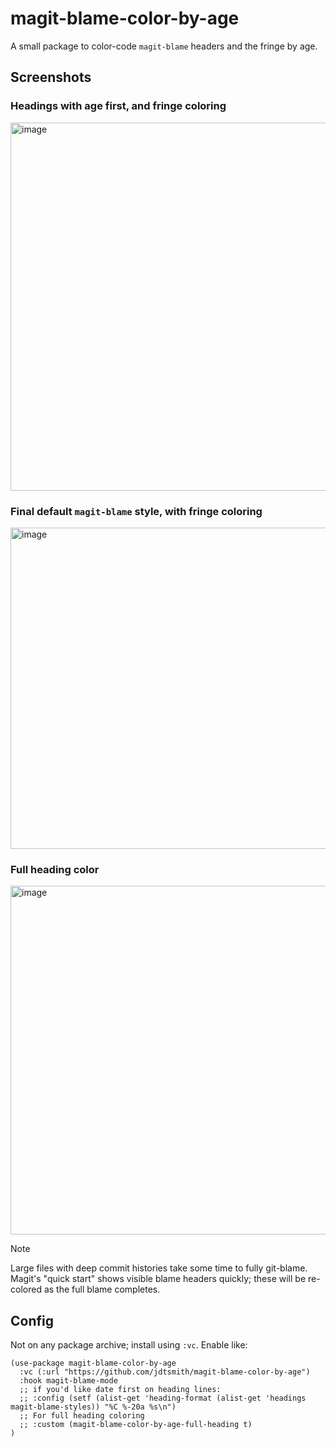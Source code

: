 # magit-blame-color-by-age

A small package to color-code `magit-blame` headers and the fringe by age.

## Screenshots

### Headings with age first, and fringe coloring
<img width="589" alt="image" src="https://github.com/user-attachments/assets/475b992b-9431-47d4-a528-e9417126d6c3" />

### Final default `magit-blame` style, with fringe coloring
<img width="514" alt="image" src="https://github.com/user-attachments/assets/8ba3154e-1425-4db1-b810-2088e980df09" />

### Full heading color
<img width="558" alt="image" src="https://github.com/user-attachments/assets/90120a3b-e4c9-4ad7-9450-1bcf7f76425b" />

> [!NOTE]
> Large files with deep commit histories take some time to fully git-blame.  Magit's "quick start" shows visible blame headers quickly; these will be re-colored as the full blame completes.

## Config 
Not on any package archive; install using `:vc`.  Enable like:

```elisp
(use-package magit-blame-color-by-age
  :vc (:url "https://github.com/jdtsmith/magit-blame-color-by-age")
  :hook magit-blame-mode
  ;; if you'd like date first on heading lines:
  ;; :config (setf (alist-get 'heading-format (alist-get 'headings magit-blame-styles)) "%C %-20a %s\n")
  ;; For full heading coloring
  ;; :custom (magit-blame-color-by-age-full-heading t)
)
```
